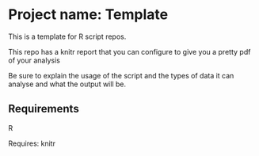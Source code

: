 Project name: Template
======================

This is a template for R script repos. 

This repo has a knitr report that you can configure to give you a pretty
pdf of your analysis

Be sure to explain the usage of the script and the types of data it can 
analyse and what the output will be.

Requirements
------------
R

Requires: knitr
